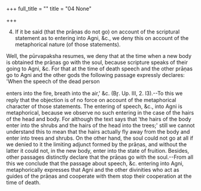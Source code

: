 +++
full_title = ""
title = "04 None"

+++


4. If it be said (that the prāṇas do not go) on account of the scriptural statement as to entering into Agni, &c., we deny this on account of the metaphorical nature (of those statements).

Well, the pūrvapaksha resumes, we deny that at the time when a new body is obtained the prāṇas go with the soul, because scripture speaks of their going to Agni, &c. For that at the time of death speech and the other prāṇas go to Agni and the other gods the following passage expressly declares: 'When the speech of the dead person

enters into the fire, breath into the air,' &c. (Br̥. Up. III, 2. l3).--To this we reply that the objection is of no force on account of the metaphorical character of those statements. The entering of speech, &c., into Agni is metaphorical, because we observe no such entering in the case of the hairs of the head and body. For although the text says that 'the hairs of the body enter into the shrubs and the hairs of the head into the trees;' still we cannot understand this to mean that the hairs actually fly away from the body and enter into trees and shrubs. On the other hand, the soul could not go at all if we denied to it the limiting adjunct formed by the prāṇas, and without the latter it could not, in the new body, enter into the state of fruition. Besides, other passages distinctly declare that the prāṇas go with the soul.--From all this we conclude that the passage about speech, &c. entering into Agni, metaphorically expresses that Agni and the other divinities who act as guides of the prāṇas and cooperate with them stop their cooperation at the time of death.

